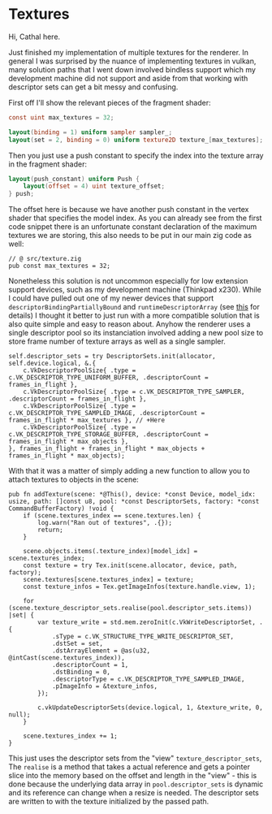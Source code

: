 <link rel="stylesheet" href="https://unpkg.com/sakura.css/css/sakura.css" type="text/css">

# Textures

Hi, Cathal here.

Just finished my implementation of multiple textures for the renderer. In general I was surprised by the nuance of implementing textures in vulkan, many solution paths that I went down involved bindless support which my development machine did not support and aside from that working with descriptor sets can get a bit messy and confusing.

First off I'll show the relevant pieces of the fragment shader:

```glsl
const uint max_textures = 32;

layout(binding = 1) uniform sampler sampler_;
layout(set = 2, binding = 0) uniform texture2D texture_[max_textures];
```

Then you just use a push constant to specify the index into the texture array in the fragment shader:

```glsl
layout(push_constant) uniform Push {
    layout(offset = 4) uint texture_offset;
} push;
```

The offset here is because we have another push constant in the vertex shader that specifies the model index. As you can already see from the first code snippet there is an unfortunate constant declaration of the maximum textures we are storing, this also needs to be put in our main zig code as well:

```zig
// @ src/texture.zig
pub const max_textures = 32;
```

Nonetheless this solution is not uncommon especially for low extension support devices, such as my development machine (Thinkpad x230). While I could have pulled out one of my newer devices that support `descriptorBindingPartiallyBound` and `runtimeDescriptorArray` (see [this](https://jorenjoestar.github.io/post/vulkan_bindless_texture/) for details) I thought it better to just run with a more compatible solution that is also quite simple and easy to reason about. Anyhow the renderer uses a single descriptor pool so its instanciation involved adding a new pool size to store frame number of texture arrays as well as a single sampler.

```zig
self.descriptor_sets = try DescriptorSets.init(allocator, self.device.logical, &.{
    c.VkDescriptorPoolSize{ .type = c.VK_DESCRIPTOR_TYPE_UNIFORM_BUFFER, .descriptorCount = frames_in_flight },
    c.VkDescriptorPoolSize{ .type = c.VK_DESCRIPTOR_TYPE_SAMPLER, .descriptorCount = frames_in_flight },
    c.VkDescriptorPoolSize{ .type = c.VK_DESCRIPTOR_TYPE_SAMPLED_IMAGE, .descriptorCount = frames_in_flight * max_textures }, // +Here
    c.VkDescriptorPoolSize{ .type = c.VK_DESCRIPTOR_TYPE_STORAGE_BUFFER, .descriptorCount = frames_in_flight * max_objects },
}, frames_in_flight + frames_in_flight * max_objects + frames_in_flight * max_objects);
```

With that it was a matter of simply adding a new function to allow you to attach textures to objects in the scene:

```zig
pub fn addTexture(scene: *@This(), device: *const Device, model_idx: usize, path: []const u8, pool: *const DescriptorSets, factory: *const CommandBufferFactory) !void {
    if (scene.textures_index == scene.textures.len) {
        log.warn("Ran out of textures", .{});
        return;
    }

    scene.objects.items(.texture_index)[model_idx] = scene.textures_index;
    const texture = try Tex.init(scene.allocator, device, path, factory);
    scene.textures[scene.textures_index] = texture;
    const texture_infos = Tex.getImageInfos(texture.handle.view, 1);

    for (scene.texture_descriptor_sets.realise(pool.descriptor_sets.items)) |set| {
        var texture_write = std.mem.zeroInit(c.VkWriteDescriptorSet, .{
            .sType = c.VK_STRUCTURE_TYPE_WRITE_DESCRIPTOR_SET,
            .dstSet = set,
            .dstArrayElement = @as(u32, @intCast(scene.textures_index)),
            .descriptorCount = 1,
            .dstBinding = 0,
            .descriptorType = c.VK_DESCRIPTOR_TYPE_SAMPLED_IMAGE,
            .pImageInfo = &texture_infos,
        });

        c.vkUpdateDescriptorSets(device.logical, 1, &texture_write, 0, null);
    }

    scene.textures_index += 1;
}
```

This just uses the descriptor sets from the "view" `texture_descriptor_sets`, The `realise` is a method that takes a actual reference and gets a pointer slice into the memory based on the offset and length in the "view" - this is done because the underlying data array in `pool.descriptor_sets` is dynamic and its reference can change when a resize is needed. The descriptor sets are written to with the texture initialized by the passed path.
